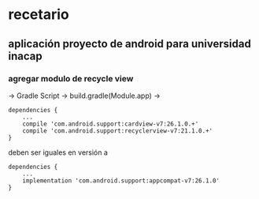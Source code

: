 # recetario

## aplicación proyecto de android para universidad inacap 

### agregar modulo de recycle view 
-> Gradle Script -> build.gradle(Module.app) ->
```
dependencies {
    ...
    compile 'com.android.support:cardview-v7:26.1.0.+'
    compile 'com.android.support:recyclerview-v7:21.1.0.+'
}
```
deben ser iguales en versión a

```
dependencies {
    ...
    implementation 'com.android.support:appcompat-v7:26.1.0'
}
```

